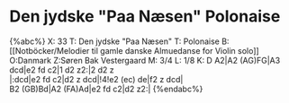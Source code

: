 # Den jydske "Paa Næsen" Polonaise

{%abc%}
X: 33
T: Den jydske "Paa Næsen"
T: Polonaise
B:[[Notböcker/Melodier til gamle danske Almuedanse for Violin solo]]
O:Danmark
Z:Søren Bak Vestergaard
M: 3/4
L: 1/8
K: D
A2|A2 (AG)FG|A3 dcd|e2 fd c2|1 d2 z2:|2 d2 z\
|:dcd|e2 fd c2|d2 z dcd|!4!e2 (ec) de|f2 z dcd|\
B2 (GB)Bd|A2 (FA)Ad|e2 fd c2|d2 z2:|
{%endabc%}
